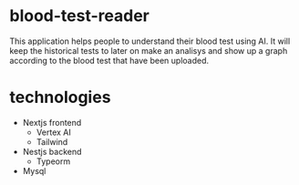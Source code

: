 # blood-test-reader

This application helps people to understand their blood test using AI. It will keep the historical tests to later on make an analisys and show up a graph according to the blood test that have been uploaded.

# technologies

- Nextjs frontend
  - Vertex AI
  - Tailwind
- Nestjs backend
  - Typeorm
- Mysql
